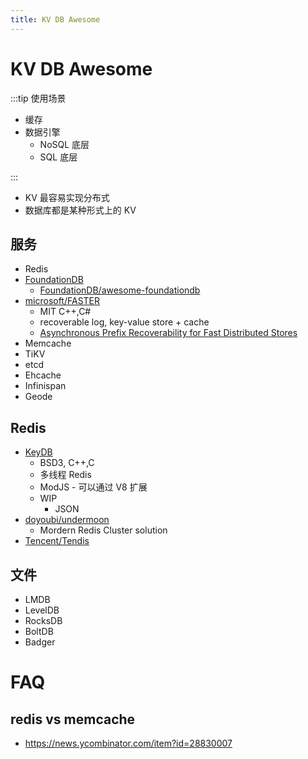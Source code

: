 ```yaml
---
title: KV DB Awesome
---
```


# KV DB Awesome

:::tip 使用场景

- 缓存
- 数据引擎
  - NoSQL 底层
  - SQL 底层

:::

- KV 最容易实现分布式
- 数据库都是某种形式上的 KV

## 服务

- Redis
- [FoundationDB](https://github.com/apple/foundationdb)
  - [FoundationDB/awesome-foundationdb](https://github.com/FoundationDB/awesome-foundationdb)
- [microsoft/FASTER](https://github.com/microsoft/FASTER)
  - MIT C++,C#
  - recoverable log, key-value store + cache
  - [Asynchronous Prefix Recoverability for Fast Distributed Stores](https://tli2.github.io/assets/pdf/dpr-sigmod2021.pdf)
- Memcache
- TiKV
- etcd
- Ehcache
- Infinispan
- Geode

## Redis

- [KeyDB](https://github.com/EQ-Alpha/KeyDB)
  - BSD3, C++,C
  - 多线程 Redis
  - ModJS - 可以通过 V8 扩展
  - WIP
    - JSON
- [doyoubi/undermoon](https://github.com/doyoubi/undermoon)
  - Mordern Redis Cluster solution
- [Tencent/Tendis](https://github.com/Tencent/Tendis)

## 文件

- LMDB
- LevelDB
- RocksDB
- BoltDB
- Badger

# FAQ

## redis vs memcache

- https://news.ycombinator.com/item?id=28830007
